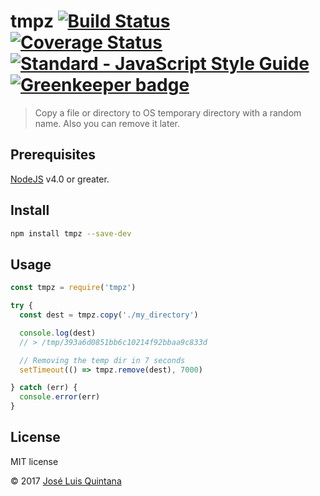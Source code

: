 # tmpz [![Build Status](https://travis-ci.org/joseluisq/tmpz.svg?branch=master)](https://travis-ci.org/joseluisq/tmpz) [![Coverage Status](https://coveralls.io/repos/github/joseluisq/tmpz/badge.svg?branch=master)](https://coveralls.io/github/joseluisq/tmpz?branch=master) [![Standard - JavaScript Style Guide](https://img.shields.io/badge/code%20style-standard-brightgreen.svg)](http://standardjs.com/) [![Greenkeeper badge](https://badges.greenkeeper.io/joseluisq/tmpz.svg)](https://greenkeeper.io/)

> Copy a file or directory to OS temporary directory with a random name. Also you can remove it later.

## Prerequisites

[NodeJS](https://nodejs.org) v4.0 or greater.

## Install

```sh
npm install tmpz --save-dev
```

## Usage

```js
const tmpz = require('tmpz')

try {
  const dest = tmpz.copy('./my_directory')

  console.log(dest)
  // > /tmp/393a6d0851bb6c10214f92bbaa9c833d

  // Removing the temp dir in 7 seconds
  setTimeout(() => tmpz.remove(dest), 7000)

} catch (err) {
  console.error(err)
}
```

## License
MIT license

© 2017 [José Luis Quintana](http://quintana.io)
